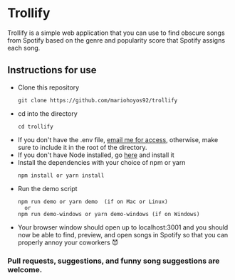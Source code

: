 # Trollify

Trollify is a simple web application that you can use to find obscure songs from
Spotify based on the genre and popularity score that Spotify assigns each song.

## Instructions for use

* Clone this repository
  ```
  git clone https://github.com/mariohoyos92/trollify
  ```
* cd into the directory
  ```
  cd trollify
  ```
* If you don't have the .env file,
  [email me for access](mailto:mariohoyos92@hotmail.com), otherwise, make sure
  to include it in the root of the directory.
* If you don't have Node installed, go [here](https://nodejs.org/en/download/)
  and install it
* Install the dependencies with your choice of npm or yarn
  ```
  npm install or yarn install
  ```
* Run the demo script
  ```
  npm run demo or yarn demo  (if on Mac or Linux)
    or
  npm run demo-windows or yarn demo-windows (if on Windows)  
  ```
* Your browser window should open up to localhost:3001 and you should now be
  able to find, preview, and open songs in Spotify so that you can properly
  annoy your coworkers :smiling_imp:

### Pull requests, suggestions, and funny song suggestions are welcome.
